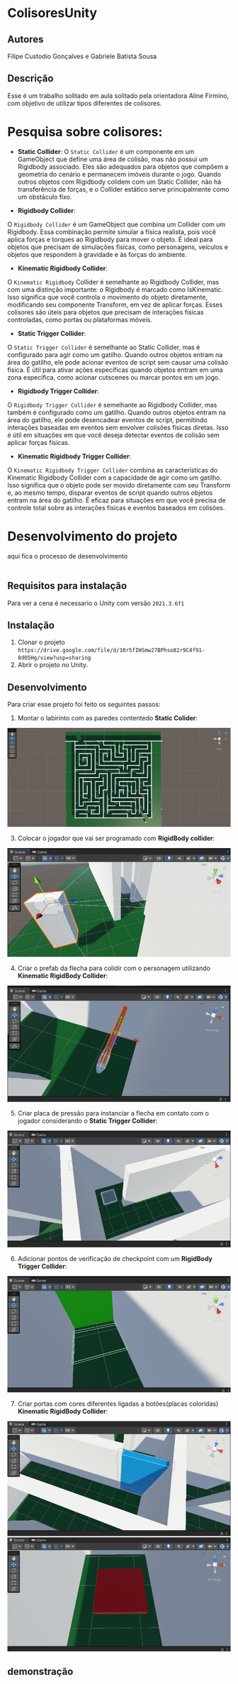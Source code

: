 # ColisoresUnity
## Autores
Filipe Custodio Gonçalves e Gabriele Batista Sousa

## Descrição
Esse é um trabalho solitado em aula solitado pela orientadora Aline Firmino, com objetivo de utilizar tipos diferentes de colisores.

# Pesquisa sobre colisores:

* __Static Collider__:
O `Static Collider` é um componente em um GameObject que define uma área de colisão, mas não possui um Rigidbody associado. Eles são adequados para objetos que compõem a geometria do cenário e permanecem imóveis durante o jogo. Quando outros objetos com Rigidbody colidem com um Static Collider, não há transferência de forças, e o Collider estático serve principalmente como um obstáculo fixo.

* __Rigidbody Collider__:

O `Rigidbody Collider` é um GameObject que combina um Collider com um Rigidbody. Essa combinação permite simular a física realista, pois você aplica forças e torques ao Rigidbody para mover o objeto. É ideal para objetos que precisam de simulações físicas, como personagens, veículos e objetos que respondem à gravidade e às forças do ambiente.

* __Kinematic Rigidbody Collider__:

O `Kinematic Rigidbody` Collider é semelhante ao Rigidbody Collider, mas com uma distinção importante: o Rigidbody é marcado como IsKinematic. Isso significa que você controla o movimento do objeto diretamente, modificando seu componente Transform, em vez de aplicar forças. Esses colisores são úteis para objetos que precisam de interações físicas controladas, como portas ou plataformas móveis.

* __Static Trigger Collider__:

O `Static Trigger Collider` é semelhante ao Static Collider, mas é configurado para agir como um gatilho. Quando outros objetos entram na área do gatilho, ele pode acionar eventos de script sem causar uma colisão física. É útil para ativar ações específicas quando objetos entram em uma zona específica, como acionar cutscenes ou marcar pontos em um jogo.

* __Rigidbody Trigger Collider__:

O `Rigidbody Trigger Collider` é semelhante ao Rigidbody Collider, mas também é configurado como um gatilho. Quando outros objetos entram na área do gatilho, ele pode desencadear eventos de script, permitindo interações baseadas em eventos sem envolver colisões físicas diretas. Isso é útil em situações em que você deseja detectar eventos de colisão sem aplicar forças físicas.

* __Kinematic Rigidbody Trigger Collider__:

O `Kinematic Rigidbody Trigger Collider` combina as características do Kinematic Rigidbody Collider com a capacidade de agir como um gatilho. Isso significa que o objeto pode ser movido diretamente com seu Transform e, ao mesmo tempo, disparar eventos de script quando outros objetos entram na área do gatilho. É eficaz para situações em que você precisa de controle total sobre as interações físicas e eventos baseados em colisões.

# Desenvolvimento do projeto
aqui fica o processo de desenvolvimento
<br>
<br>

## Requisitos para instalação
Para ver a cena é necessario o Unity com versão `2021.3.6f1`

## Instalação
1. Clonar o projeto `https://drive.google.com/file/d/10r5fIHSmw27BPhso82r9C4f91-8dO5Hg/view?usp=sharing`
2. Abrir o projeto no Unity.

## Desenvolvimento 
Para criar esse projeto foi feito os seguintes passos:
1. Montar o labirinto com as paredes contentedo __Static Colider__:
 <img src="img/7.png"/>

3. Colocar o jogador que vai ser programado com __RigidBody collider__:
 <img src="img/1.png"/>

4. Criar o prefab da flecha para colidir com o personagem utilizando __Kinematic RigidBody Collider__:
 <img src="img/2.png"/>

5. Criar placa de pressão para instanciar a flecha em contato com o jogador considerando o __Static Trigger Collider__:
 <img src="img/4.png"/>

6. Adicionar pontos de verificação de checkpoint com um __RigidBody Trigger Collider__:
  <img src="img/5.png"/>

7. Criar portas com cores diferentes ligadas a botões(placas coloridas) __Kinematic RigidBody Collider__:
  <img src="img/6.png"/>
 <img src="img/3.png"/>

## demonstração 
